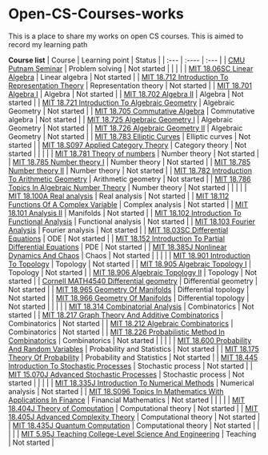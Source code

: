 # Open-CS-Courses-works
This is a place to share my works on open CS courses. This is aimed to record my learning path 

**Course list**
| Course      | Learning point | Status     |
| :---        | :----          | :---       |
| [CMU Putnam Seminar](https://www.youtube.com/playlist?list=PLCUfTi5kXIAlUdgk3F49-5kRTJiCuNGNk)      | Problem solving      | Not started   |
|	|	|
| [MIT 18.06SC Linear Algebra](https://ocw.mit.edu/courses/18-06sc-linear-algebra-fall-2011/)      | Linear algebra      | Not started   |
| [MIT 18.712 Introduction To Representation Theory](https://ocw.mit.edu/courses/18-712-introduction-to-representation-theory-fall-2010/pages/syllabus/)      | Representation theory      | Not started   |
| [MIT 18.701 Algebra I](https://ocw.mit.edu/courses/18-701-algebra-i-fall-2010/)      | Algebra      | Not started   |
| [MIT 18.702 Algebra II](https://ocw.mit.edu/courses/18-702-algebra-ii-spring-2011/)      | Algebra      | Not started   |
| [MIT 18.721 Introduction To Algebraic Geometry](https://math.mit.edu/classes/18.721/Fall2021/index.html)      | Algebraic Geometry      | Not started   |
| [MIT 18.705 Commutative Algebra](https://ocw.mit.edu/courses/18-705-commutative-algebra-fall-2008/)      | Commutative algebra      | Not started   |
| [MIT 18.725 Algebraic Geometry I](https://ocw.mit.edu/courses/18-725-algebraic-geometry-fall-2015/)      | Algebraic Geometry      | Not started   |
| [MIT 18.726 Algebraic Geometry II](https://ocw.mit.edu/courses/18-726-algebraic-geometry-spring-2009/)      | Algebraic Geometry      | Not started   |
| [MIT 18.783 Elliptic Curves](https://math.mit.edu/classes/18.783/2022/index.html)      | Elliptic curves      | Not started   |
| [MIT 18.S097 Applied Category Theory](https://ocw.mit.edu/courses/18-s097-applied-category-theory-january-iap-2019/)      | Category theory      | Not started   |
|	|	|
| [MIT 18.781 Theory of numbers](https://ocw.mit.edu/courses/18-781-theory-of-numbers-spring-2012/)      | Number theory      | Not started   |
| [MIT 18.785 Number theory I](https://ocw.mit.edu/courses/18-785-number-theory-i-fall-2021/)      | Number theory      | Not started   |
| [MIT 18.785 Number theory II](https://ocw.mit.edu/courses/18-786-number-theory-ii-class-field-theory-spring-2016/)      | Number theory      | Not started   |
| [MIT 18.782 Introduction To Arithmetic Geometry](https://ocw.mit.edu/courses/18-782-introduction-to-arithmetic-geometry-fall-2013/)      | Arithmetic geometry      | Not started   |
| [MIT 18.786 Topics In Algebraic Number Theory](https://ocw.mit.edu/courses/18-786-topics-in-algebraic-number-theory-spring-2006/)      | Number theory      | Not started   |
|	|	|
| [MIT 18.100A Real analysis](https://ocw.mit.edu/courses/18-100a-real-analysis-fall-2020/)      | Real analysis      | Not started   |
| [MIT 18.112 Functions Of A Complex Variable](https://ocw.mit.edu/courses/18-112-functions-of-a-complex-variable-fall-2008/)      | Complex analysis      | Not started   |
| [MIT 18.101 Analysis II](https://ocw.mit.edu/courses/18-101-analysis-ii-fall-2005/)      | Manifolds      | Not started   |
| [MIT 18.102 Introduction To Functional Analysis](https://ocw.mit.edu/courses/18-102-introduction-to-functional-analysis-spring-2021/)      | Functional analysis      | Not started   |
| [MIT 18.103 Fourier Analysis](https://ocw.mit.edu/courses/18-103-fourier-analysis-fall-2013/)      | Fourier analysis      | Not started   |
| [MIT 18.03SC Differential Equations](https://ocw.mit.edu/courses/18-03sc-differential-equations-fall-2011/)      | ODE      | Not started   |
| [MIT 18.152 Introduction To Partial Differential Equations](https://ocw.mit.edu/courses/18-152-introduction-to-partial-differential-equations-fall-2011/)      | PDE      | Not started   |
| [MIT 18.385J Nonlinear Dynamics And Chaos](https://ocw.mit.edu/courses/18-385j-nonlinear-dynamics-and-chaos-fall-2014/)      | Chaos      | Not started   |
|	|	|
| [MIT 18.901 Introduction To Topology](https://ocw.mit.edu/courses/18-901-introduction-to-topology-fall-2004/)      | Topology      | Not started   |
| [MIT 18.905 Algebraic Topology I](https://ocw.mit.edu/courses/18-905-algebraic-topology-i-fall-2016/)      | Topology      | Not started   |
| [MIT 18.906 Algebraic Topology II](https://ocw.mit.edu/courses/18-906-algebraic-topology-ii-spring-2020/)      | Topology      | Not started   |
| [Cornell MATH4540 Differential geometry](https://e.math.cornell.edu/people/belk/differentialgeometry/index.htm)      | Differential geometry      | Not started   |
| [MIT 18.965 Geometry Of Manifolds](https://ocw.mit.edu/courses/18-965-geometry-of-manifolds-fall-2004/)      | Differential topology      | Not started   |
| [MIT 18.966 Geometry Of Manifolds](https://ocw.mit.edu/courses/18-966-geometry-of-manifolds-spring-2007/)      | Differential topology      | Not started   |
|	|	|
| [MIT 18.314 Combinatorial Analysis](https://ocw.mit.edu/courses/18-314-combinatorial-analysis-fall-2014/)      | Combinatorics      | Not started   |
| [MIT 18.217 Graph Theory And Additive Combinatorics](https://ocw.mit.edu/courses/18-217-graph-theory-and-additive-combinatorics-fall-2019/)      | Combinatorics      | Not started   |
| [MIT 18.212 Algebraic Combinatorics](https://ocw.mit.edu/courses/18-212-algebraic-combinatorics-spring-2019/)      | Combinatorics      | Not started   |
| [MIT 18.226 Probabilistic Method In Combinatorics](https://ocw.mit.edu/courses/18-226-probabilistic-method-in-combinatorics-fall-2020/pages/syllabus/)      | Combinatorics      | Not started   |
|	|	|
| [MIT 18.600 Probability And Random Variables](https://ocw.mit.edu/courses/18-600-probability-and-random-variables-fall-2019/)      | Probability and Statistics      | Not started   |
| [MIT 18.175 Theory Of Probability](https://ocw.mit.edu/courses/18-175-theory-of-probability-spring-2014/)      | Probability and Statistics      | Not started   |
| [MIT 18.445 Introduction To Stochastic Processes](https://ocw.mit.edu/courses/18-445-introduction-to-stochastic-processes-spring-2015/)      | Stochastic process      | Not started   |
| [MIT 15.070J Advanced Stochastic Processes](https://ocw.mit.edu/courses/15-070j-advanced-stochastic-processes-fall-2013/)      | Stochastic process      | Not started   |
|	|	|
| [MIT 18.335J Introduction To Numerical Methods](https://ocw.mit.edu/courses/18-335j-introduction-to-numerical-methods-spring-2019/)      | Numerical analysis      | Not started   |
| [MIT 18.S096 Topics In Mathematics With Applications In Finance](https://ocw.mit.edu/courses/18-725-algebraic-geometry-fall-2015/)      | Financial Mathematics      | Not started   |
|	|	|
| [MIT 18.404J Theory of Computation](https://ocw.mit.edu/courses/18-404j-theory-of-computation-fall-2020/)      | Computational theory      | Not started   |
| [MIT 18.405J Advanced Complexity Theory](https://ocw.mit.edu/courses/18-405j-advanced-complexity-theory-spring-2016/)      | Computational theory      | Not started   |
| [MIT 18.435J Quantum Computation](https://ocw.mit.edu/courses/18-435j-quantum-computation-fall-2003/)      | Computational theory      | Not started   |
|	|	|
| [MIT 5.95J Teaching College-Level Science And Engineering](https://ocw.mit.edu/courses/5-95j-teaching-college-level-science-and-engineering-fall-2015/)      | Teaching      | Not started   |

